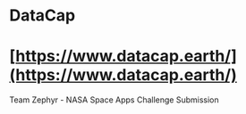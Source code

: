 # DataCap
# [https://www.datacap.earth/](https://www.datacap.earth/)
Team Zephyr - NASA Space Apps Challenge Submission
